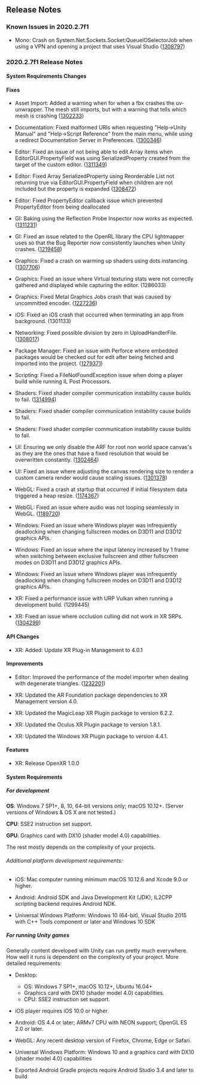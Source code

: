 ## Release Notes

### Known Issues in 2020.2.7f1

-   Mono: Crash on System.Net.Sockets.Socket:QueueIOSelectorJob when using a VPN and opening a project that uses Visual Studio ([1308797](https://issuetracker.unity3d.com/issues/crash-on-system-dot-net-dot-sockets-dot-socket-queueioselectorjob-when-using-a-vpn-and-opening-a-project-that-uses-visual-studio))

### 2020.2.7f1 Release Notes

#### System Requirements Changes

#### Fixes

-   Asset Import: Added a warning when for when a fbx crashes the uv-unwrapper. The mesh still imports, but with a warning that tells which mesh is crashing ([1302233](https://issuetracker.unity3d.com/issues/some-meshes-have-zero-vertices-after-upgrading-slash-downgrading-the-project))

-   Documentation: Fixed malformed URIs when requesting \"Help-\>Unity Manual\" and \"Help-\>Script Reference\" from the main menu, while using a redirect Documentation Server in Preferences. ([1300346](https://issuetracker.unity3d.com/issues/documentation-links-on-help-menu-lead-to-malformed-urls))

-   Editor: Fixed an issue of not being able to edit Array items when EditorGUI.PropertyField was using SerializedProperty created from the target of the custom editor. ([1311349](https://issuetracker.unity3d.com/issues/editorguilayout-dot-propertyfield-does-not-return-true-if-a-foldout-is-opened))

-   Editor: Fixed Array SerializedProperty using Reorderable List not returning true via EditorGUI.PropertyField when children are not included but the property is expanded ([1308472](https://issuetracker.unity3d.com/issues/propertyfield-array-elements-cant-be-edited-when-using-serializedproperty-created-in-script-and-not-using-nonreorderable))

-   Editor: Fixed PropertyEditor callback issue which prevented PropertyEditor from being deallocated

-   GI: Baking using the Reflection Probe Inspector now works as expected. ([1311231](https://issuetracker.unity3d.com/issues/reflection-probe-is-not-baked-after-pressing-bake-button-in-the-per-probe-inspector-window))

-   GI: Fixed an issue related to the OpenRL library the CPU lightmapper uses so that the Bug Reporter now consistently launches when Unity crashes. ([1219458](https://issuetracker.unity3d.com/issues/macos-bugreporter-doesnt-get-invoked-when-the-project-crashes))

-   Graphics: Fixed a crash on warming up shaders using dots instancing. ([1307706](https://issuetracker.unity3d.com/issues/metal-ios-gpu-crash-when-warming-up-shaders-with-dots-instancing-on-keyword))

-   Graphics: Fixed an issue where Virtual texturing stats were not correctly gathered and displayed while capturing the editor. (1286033)

-   Graphics: Fixed Metal Graphics Jobs crash that was caused by uncommitted encoder. ([1227236](https://issuetracker.unity3d.com/issues/crash-on-mtlreportfailure-dot-cold-dot-2-plus-43-when-running-build-with-graphics-jobs-enabled))

-   iOS: Fixed an iOS crash that occurred when terminating an app from background. (1301133)

-   Networking: Fixed possible division by zero in UploadHandlerFile. ([1308017](https://issuetracker.unity3d.com/issues/editor-crashes-when-attempting-to-upload-a-0kb-file-via-webrequest))

-   Package Manager: Fixed an issue with Perforce where embedded packages would be checked out for edit after being fetched and imported into the project. ([1279371](https://issuetracker.unity3d.com/issues/embedded-packages-in-projects-using-vcs-are-checked-out-when-opening-the-project))

-   Scripting: Fixed a FileNotFoundException issue when doing a player build while running IL Post Processors.

-   Shaders: Fixed shader compiler communication instability cause builds to fail. ([1314994](https://issuetracker.unity3d.com/issues/build-for-directx12-fails-due-to-shader-compiler-erros))

-   Shaders: Fixed shader compiler communication instability cause builds to fail.

-   Shaders: Fixed shader compiler communication instability cause builds to fail.

-   UI: Ensuring we only disable the ARF for root non world space canvas\'s as they are the ones that have a fixed resolution that would be overwritten constantly. ([1302464](https://issuetracker.unity3d.com/issues/aspectratiofitter-new-restriction-in-2020-dot-2))

-   UI: Fixed an issue where adjusting the canvas rendering size to render a custom camera render would cause scaling issues. ([1301378](https://issuetracker.unity3d.com/issues/ugui-in-texture2d-is-different-than-in-the-game-view-when-calling-totexture2d-method-on-a-rendertexture))

-   WebGL: Fixed a crash at startup that occurred if initial filesystem data triggered a heap resize. ([1174367](https://issuetracker.unity3d.com/issues/webgl-build-crashes-if-metadata-is-too-large))

-   WebGL: Fixed an issue where audio was not looping seamlessly in WebGL. ([1189720](https://issuetracker.unity3d.com/issues/webgl-part-of-audioclip-is-skipped-and-audio-popping-sound-can-be-heard-when-the-audiosource-is-looping))

-   Windows: Fixed an issue where Windows player was infrequently deadlocking when changing fullscreen modes on D3D11 and D3D12 graphics APIs.

-   Windows: Fixed an issue where the input latency increased by 1 frame when switching between exclusive fuilscreen and other fullscreen modes on D3D11 and D3D12 graphics APIs.

-   Windows: Fixed an issue where Windows player was infrequently deadlocking when changing fullscreen modes on D3D11 and D3D12 graphics APIs.

-   XR: Fixed a performance issue with URP Vulkan when running a development build. (1299445)

-   XR: Fixed an issue where occlusion culling did not work in XR SRPs. ([1304299](https://issuetracker.unity3d.com/issues/xr-sdk-urp-occlusion-culling-is-inoperative))

#### API Changes

-   XR: Added: Update XR Plug-in Management to 4.0.1

#### Improvements

-   Editor: Improved the performance of the model importer when dealing with degenerate triangles. ([1232201](https://issuetracker.unity3d.com/issues/unity-editor-freezes-when-importing-a-specific-fbx-file))

-   XR: Updated the AR Foundation package dependencies to XR Management version 4.0.

-   XR: Updated the MagicLeap XR Plugin package to version 6.2.2.

-   XR: Updated the Oculus XR Plugin package to version 1.8.1.

-   XR: Updated the Windows XR Plugin package to version 4.4.1.

#### Features

-   XR: Release OpenXR 1.0.0

#### System Requirements

##### For development

**OS**: Windows 7 SP1+, 8, 10, 64-bit versions only; macOS 10.12+. (Server versions of Windows & OS X are not tested.)

**CPU**: SSE2 instruction set support.

**GPU**: Graphics card with DX10 (shader model 4.0) capabilities.

The rest mostly depends on the complexity of your projects.

###### Additional platform development requirements:

-   iOS: Mac computer running minimum macOS 10.12.6 and Xcode 9.0 or higher.

-   Android: Android SDK and Java Development Kit (JDK); IL2CPP scripting backend requires Android NDK.

-   Universal Windows Platform: Windows 10 (64-bit), Visual Studio 2015 with C++ Tools component or later and Windows 10 SDK

##### For running Unity games

Generally content developed with Unity can run pretty much everywhere. How well it runs is dependent on the complexity of your project. More detailed requirements:

-   Desktop:

    -   OS: Windows 7 SP1+, macOS 10.12+, Ubuntu 16.04+
    -   Graphics card with DX10 (shader model 4.0) capabilities.
    -   CPU: SSE2 instruction set support.

-   iOS player requires iOS 10.0 or higher.

-   Android: OS 4.4 or later; ARMv7 CPU with NEON support; OpenGL ES 2.0 or later.

-   WebGL: Any recent desktop version of Firefox, Chrome, Edge or Safari.

-   Universal Windows Platform: Windows 10 and a graphics card with DX10 (shader model 4.0) capabilities

-   Exported Android Gradle projects require Android Studio 3.4 and later to build
